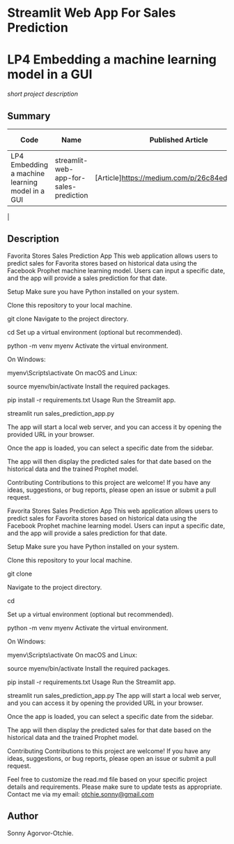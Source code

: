 # Streamlit Web App For Sales Prediction
# LP4 Embedding a machine learning model in a GUI
*short project description*

## Summary
| Code      | Name        | Published Article |  Deployed App |
|-----------|-------------|:-------------:|------:|
| LP4 Embedding a machine learning model in a GUI|streamlit-web-app-for-sales-prediction| [Article]https://medium.com/p/26c84ed8f625/edit | []() |
|  
##  Description

Favorita Stores Sales Prediction App
This web application allows users to predict sales for Favorita stores based on historical data using the Facebook Prophet machine learning model. Users can input a specific date, and the app will provide a sales prediction for that date.

Setup
Make sure you have Python installed on your system.

Clone this repository to your local machine.


git clone <repository-url>
Navigate to the project directory.


cd <project-directory>
Set up a virtual environment (optional but recommended).


python -m venv myenv
Activate the virtual environment.

On Windows:


myenv\Scripts\activate
On macOS and Linux:


source myenv/bin/activate
Install the required packages.


pip install -r requirements.txt
Usage
Run the Streamlit app.


streamlit run sales_prediction_app.py

The app will start a local web server, and you can access it by opening the provided URL in your browser.

Once the app is loaded, you can select a specific date from the sidebar.

The app will then display the predicted sales for that date based on the historical data and the trained Prophet model.

Contributing
Contributions to this project are welcome! If you have any ideas, suggestions, or bug reports, please open an issue or submit a pull request.

Favorita Stores Sales Prediction App
This web application allows users to predict sales for Favorita stores based on historical data using the Facebook Prophet machine learning model. Users can input a specific date, and the app will provide a sales prediction for that date.

Setup
Make sure you have Python installed on your system.

Clone this repository to your local machine.



git clone <repository-url>

Navigate to the project directory.



cd <project-directory>

Set up a virtual environment (optional but recommended).



python -m venv myenv
Activate the virtual environment.

On Windows:

myenv\Scripts\activate
On macOS and Linux:



source myenv/bin/activate
Install the required packages.



pip install -r requirements.txt
Usage
Run the Streamlit app.



streamlit run sales_prediction_app.py
The app will start a local web server, and you can access it by opening the provided URL in your browser.

Once the app is loaded, you can select a specific date from the sidebar.

The app will then display the predicted sales for that date based on the historical data and the trained Prophet model.

Contributing
Contributions to this project are welcome! If you have any ideas, suggestions, or bug reports, please open an issue or submit a pull request.


Feel free to customize the read.md file based on your specific project details and requirements.
Please make sure to update tests as appropriate. Contact me via my email: otchie.sonny@gmail.com

## Author
Sonny Agorvor-Otchie.


